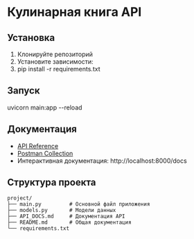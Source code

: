 # Кулинарная книга API

## Установка

1. Клонируйте репозиторий
2. Установите зависимости:
3. pip install -r requirements.txt

## Запуск

uvicorn main:app --reload


## Документация

- [API Reference](API_DOCS.md)
- [Postman Collection](CookingAPI.postman_collection.json)
- Интерактивная документация: http://localhost:8000/docs

## Структура проекта

```
project/
├── main.py         # Основной файл приложения
├── models.py       # Модели данных
├── API_DOCS.md     # Документация API
├── README.md       # Общая документация
└── requirements.txt
```                  
